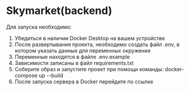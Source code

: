 # Skymarket(backend)

Для запуска необходимо:
1. Убедиться в наличии Docker Desktop на вашем устройстве
2. После развертывания проекта, необходимо создать файл .env, в котором указать данные для переменных окружения
3. Переменные находятся в файле .env.example
4. Зависимости записаны в файл requirements.txt
5. Соберите образ и запустите проект при помощи команды: docker-compose up --build 
6. После запуска сервера в Docker перейдите по ссылке